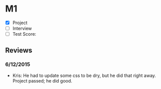 # M1

- [x] Project 
- [ ] Interview
- [ ] Test Score: 

## Reviews

### 6/12/2015
- Kris: He had to update some css to be dry, but he did that right away. Project passed; he did good. 
